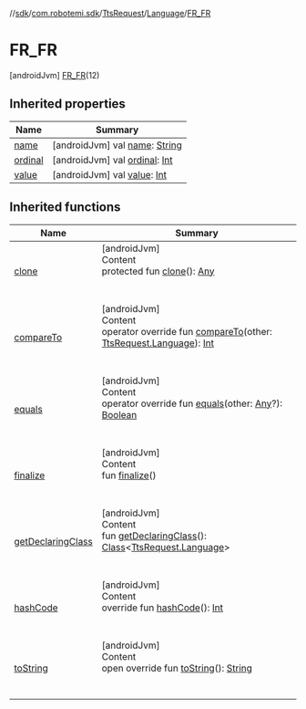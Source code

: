 //[sdk](../../../../../index.md)/[com.robotemi.sdk](../../../index.md)/[TtsRequest](../../index.md)/[Language](../index.md)/[FR_FR](index.md)



# FR_FR  
 [androidJvm] [FR_FR](index.md)(12)  
   


## Inherited properties  
  
|  Name |  Summary | 
|---|---|
| <a name="com.robotemi.sdk/TtsRequest.Language.FR_FR/name/#/PointingToDeclaration/"></a>[name](name.md)| <a name="com.robotemi.sdk/TtsRequest.Language.FR_FR/name/#/PointingToDeclaration/"></a> [androidJvm] val [name](name.md): [String](https://kotlinlang.org/api/latest/jvm/stdlib/kotlin/-string/index.html)   <br>|
| <a name="com.robotemi.sdk/TtsRequest.Language.FR_FR/ordinal/#/PointingToDeclaration/"></a>[ordinal](ordinal.md)| <a name="com.robotemi.sdk/TtsRequest.Language.FR_FR/ordinal/#/PointingToDeclaration/"></a> [androidJvm] val [ordinal](ordinal.md): [Int](https://kotlinlang.org/api/latest/jvm/stdlib/kotlin/-int/index.html)   <br>|
| <a name="com.robotemi.sdk/TtsRequest.Language.FR_FR/value/#/PointingToDeclaration/"></a>[value](value.md)| <a name="com.robotemi.sdk/TtsRequest.Language.FR_FR/value/#/PointingToDeclaration/"></a> [androidJvm] val [value](value.md): [Int](https://kotlinlang.org/api/latest/jvm/stdlib/kotlin/-int/index.html)   <br>|


## Inherited functions  
  
|  Name |  Summary | 
|---|---|
| <a name="kotlin/Enum/clone/#/PointingToDeclaration/"></a>[clone](../../../../com.robotemi.sdk.permission/-permission/-u-n-k-n-o-w-n/index.md#%5Bkotlin%2FEnum%2Fclone%2F%23%2FPointingToDeclaration%2F%5D%2FFunctions%2F-2100633493)| <a name="kotlin/Enum/clone/#/PointingToDeclaration/"></a>[androidJvm]  <br>Content  <br>protected fun [clone](../../../../com.robotemi.sdk.permission/-permission/-u-n-k-n-o-w-n/index.md#%5Bkotlin%2FEnum%2Fclone%2F%23%2FPointingToDeclaration%2F%5D%2FFunctions%2F-2100633493)(): [Any](https://kotlinlang.org/api/latest/jvm/stdlib/kotlin/-any/index.html)  <br><br><br>|
| <a name="kotlin/Enum/compareTo/#com.robotemi.sdk.TtsRequest.Language/PointingToDeclaration/"></a>[compareTo](../-e-s_-e-s/index.md#%5Bkotlin%2FEnum%2FcompareTo%2F%23com.robotemi.sdk.TtsRequest.Language%2FPointingToDeclaration%2F%5D%2FFunctions%2F-2100633493)| <a name="kotlin/Enum/compareTo/#com.robotemi.sdk.TtsRequest.Language/PointingToDeclaration/"></a>[androidJvm]  <br>Content  <br>operator override fun [compareTo](../-e-s_-e-s/index.md#%5Bkotlin%2FEnum%2FcompareTo%2F%23com.robotemi.sdk.TtsRequest.Language%2FPointingToDeclaration%2F%5D%2FFunctions%2F-2100633493)(other: [TtsRequest.Language](../index.md)): [Int](https://kotlinlang.org/api/latest/jvm/stdlib/kotlin/-int/index.html)  <br><br><br>|
| <a name="kotlin/Enum/equals/#kotlin.Any?/PointingToDeclaration/"></a>[equals](../../../../com.robotemi.sdk.permission/-permission/-u-n-k-n-o-w-n/index.md#%5Bkotlin%2FEnum%2Fequals%2F%23kotlin.Any%3F%2FPointingToDeclaration%2F%5D%2FFunctions%2F-2100633493)| <a name="kotlin/Enum/equals/#kotlin.Any?/PointingToDeclaration/"></a>[androidJvm]  <br>Content  <br>operator override fun [equals](../../../../com.robotemi.sdk.permission/-permission/-u-n-k-n-o-w-n/index.md#%5Bkotlin%2FEnum%2Fequals%2F%23kotlin.Any%3F%2FPointingToDeclaration%2F%5D%2FFunctions%2F-2100633493)(other: [Any](https://kotlinlang.org/api/latest/jvm/stdlib/kotlin/-any/index.html)?): [Boolean](https://kotlinlang.org/api/latest/jvm/stdlib/kotlin/-boolean/index.html)  <br><br><br>|
| <a name="kotlin/Enum/finalize/#/PointingToDeclaration/"></a>[finalize](../../../../com.robotemi.sdk.permission/-permission/-u-n-k-n-o-w-n/index.md#%5Bkotlin%2FEnum%2Ffinalize%2F%23%2FPointingToDeclaration%2F%5D%2FFunctions%2F-2100633493)| <a name="kotlin/Enum/finalize/#/PointingToDeclaration/"></a>[androidJvm]  <br>Content  <br>fun [finalize](../../../../com.robotemi.sdk.permission/-permission/-u-n-k-n-o-w-n/index.md#%5Bkotlin%2FEnum%2Ffinalize%2F%23%2FPointingToDeclaration%2F%5D%2FFunctions%2F-2100633493)()  <br><br><br>|
| <a name="kotlin/Enum/getDeclaringClass/#/PointingToDeclaration/"></a>[getDeclaringClass](../../../../com.robotemi.sdk.permission/-permission/-u-n-k-n-o-w-n/index.md#%5Bkotlin%2FEnum%2FgetDeclaringClass%2F%23%2FPointingToDeclaration%2F%5D%2FFunctions%2F-2100633493)| <a name="kotlin/Enum/getDeclaringClass/#/PointingToDeclaration/"></a>[androidJvm]  <br>Content  <br>fun [getDeclaringClass](../../../../com.robotemi.sdk.permission/-permission/-u-n-k-n-o-w-n/index.md#%5Bkotlin%2FEnum%2FgetDeclaringClass%2F%23%2FPointingToDeclaration%2F%5D%2FFunctions%2F-2100633493)(): [Class](https://developer.android.com/reference/kotlin/java/lang/Class.html)<[TtsRequest.Language](../index.md)>  <br><br><br>|
| <a name="kotlin/Enum/hashCode/#/PointingToDeclaration/"></a>[hashCode](../../../../com.robotemi.sdk.permission/-permission/-u-n-k-n-o-w-n/index.md#%5Bkotlin%2FEnum%2FhashCode%2F%23%2FPointingToDeclaration%2F%5D%2FFunctions%2F-2100633493)| <a name="kotlin/Enum/hashCode/#/PointingToDeclaration/"></a>[androidJvm]  <br>Content  <br>override fun [hashCode](../../../../com.robotemi.sdk.permission/-permission/-u-n-k-n-o-w-n/index.md#%5Bkotlin%2FEnum%2FhashCode%2F%23%2FPointingToDeclaration%2F%5D%2FFunctions%2F-2100633493)(): [Int](https://kotlinlang.org/api/latest/jvm/stdlib/kotlin/-int/index.html)  <br><br><br>|
| <a name="kotlin/Enum/toString/#/PointingToDeclaration/"></a>[toString](../../../../com.robotemi.sdk.permission/-permission/-u-n-k-n-o-w-n/index.md#%5Bkotlin%2FEnum%2FtoString%2F%23%2FPointingToDeclaration%2F%5D%2FFunctions%2F-2100633493)| <a name="kotlin/Enum/toString/#/PointingToDeclaration/"></a>[androidJvm]  <br>Content  <br>open override fun [toString](../../../../com.robotemi.sdk.permission/-permission/-u-n-k-n-o-w-n/index.md#%5Bkotlin%2FEnum%2FtoString%2F%23%2FPointingToDeclaration%2F%5D%2FFunctions%2F-2100633493)(): [String](https://kotlinlang.org/api/latest/jvm/stdlib/kotlin/-string/index.html)  <br><br><br>|

